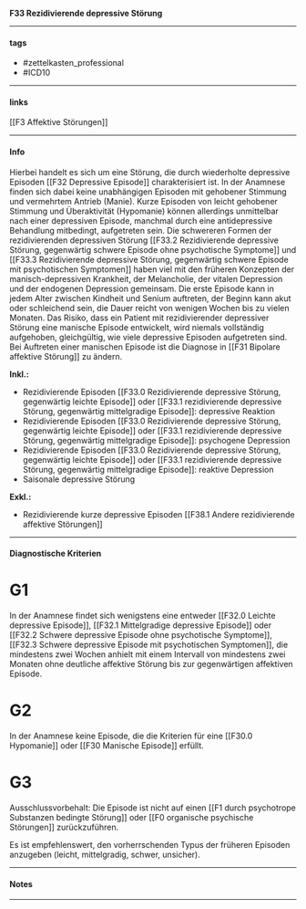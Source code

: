 __F33 Rezidivierende depressive Störung__

___________________________________________
#### tags

- #zettelkasten_professional
- #ICD10 
___________________________________________
#### links

[[F3 Affektive Störungen]]

___________________________________________
#### Info
Hierbei handelt es sich um eine Störung, die durch wiederholte depressive Episoden [[F32 Depressive Episode]] charakterisiert ist. In der Anamnese finden sich dabei keine unabhängigen Episoden mit gehobener Stimmung und vermehrtem Antrieb (Manie). Kurze Episoden von leicht gehobener Stimmung und Überaktivität (Hypomanie) können allerdings unmittelbar nach einer depressiven Episode, manchmal durch eine antidepressive Behandlung mitbedingt, aufgetreten sein. Die schwereren Formen der rezidivierenden depressiven Störung [[F33.2 Rezidivierende depressive Störung, gegenwärtig schwere Episode ohne psychotische Symptome]] und [[F33.3 Rezidivierende depressive Störung, gegenwärtig schwere Episode mit psychotischen Symptomen]] haben viel mit den früheren Konzepten der manisch-depressiven Krankheit, der Melancholie, der vitalen Depression und der endogenen Depression gemeinsam. Die erste Episode kann in jedem Alter zwischen Kindheit und Senium auftreten, der Beginn kann akut oder schleichend sein, die Dauer reicht von wenigen Wochen bis zu vielen Monaten. Das Risiko, dass ein Patient mit rezidivierender depressiver Störung eine manische Episode entwickelt, wird niemals vollständig aufgehoben, gleichgültig, wie viele depressive Episoden aufgetreten sind. Bei Auftreten einer manischen Episode ist die Diagnose in [[F31 Bipolare affektive Störung]] zu ändern.

__Inkl.:__
- Rezidivierende Episoden [[F33.0 Rezidivierende depressive Störung, gegenwärtig leichte Episode]] oder [[F33.1 rezidivierende depressive Störung, gegenwärtig mittelgradige Episode]]: depressive Reaktion  
- Rezidivierende Episoden [[F33.0 Rezidivierende depressive Störung, gegenwärtig leichte Episode]] oder [[F33.1 rezidivierende depressive Störung, gegenwärtig mittelgradige Episode]]: psychogene Depression  
- Rezidivierende Episoden [[F33.0 Rezidivierende depressive Störung, gegenwärtig leichte Episode]] oder [[F33.1 rezidivierende depressive Störung, gegenwärtig mittelgradige Episode]]: reaktive Depression  
- Saisonale depressive Störung

__Exkl.:__
- Rezidivierende kurze depressive Episoden [[F38.1 Andere rezidivierende affektive Störungen]]
___________________________________________
#### Diagnostische Kriterien

# G1
In der Anamnese findet sich wenigstens eine entweder [[F32.0 Leichte depressive Episode]], [[F32.1 Mittelgradige depressive Episode]] oder [[F32.2 Schwere depressive Episode ohne psychotische Symptome]], [[F32.3 Schwere depressive Episode mit psychotischen Symptomen]], die mindestens zwei Wochen anhielt mit einem Intervall von mindestens zwei Monaten ohne deutliche affektive Störung bis zur gegenwärtigen affektiven Episode.

# G2
In der Anamnese keine Episode, die die Kriterien für eine [[F30.0 Hypomanie]] oder [[F30 Manische Episode]] erfüllt.

# G3
Ausschlussvorbehalt: Die Episode ist nicht auf einen [[F1 durch psychotrope Substanzen bedingte Störung]] oder [[F0 organische psychische Störungen]] zurückzuführen.

Es ist empfehlenswert, den vorherrschenden Typus der früheren Episoden anzugeben (leicht, mittelgradig, schwer, unsicher).
___________________________________________
#### Notes

___________________________________________

